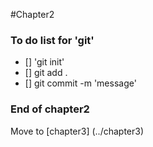 #Chapter2
### To do list for 'git'

- [] 'git init'
- [] git add .
- [] git commit -m 'message'


### End of chapter2

Move to [chapter3] (../chapter3)



